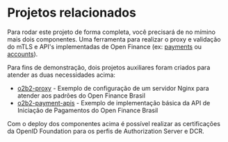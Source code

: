 # Projetos relacionados

Para rodar este projeto de forma completa, você precisará de no mímino mais dois componentes.
Uma ferramenta para realizar o proxy e validação do mTLS e
API's implementadas de Open Finance (ex: [payments](https://openfinancebrasil.atlassian.net/wiki/spaces/OF/pages/17375943/API+-+Pagamentos) ou [accounts](https://openfinancebrasil.atlassian.net/wiki/spaces/OF/pages/17371726/API+-+Contas)).

Para fins de demonstração, dois projetos auxiliares foram criados para atender as duas necessidades acima:
- [o2b2-proxy](https://github.com/ranierimazili/o2b2-proxy) - Exemplo de configuração de um servidor Nginx para atender aos padrões do Open Finance Brasil
- [o2b2-payment-apis](https://github.com/ranierimazili/o2b2-payment-apis) - Exemplo de implementação básica da API de Iniciação de Pagamentos do Open Finance Brasil

Com o deploy dos componentes acima é possível realizar as certificações da OpenID Foundation para os perfis de Authorization Server e DCR.